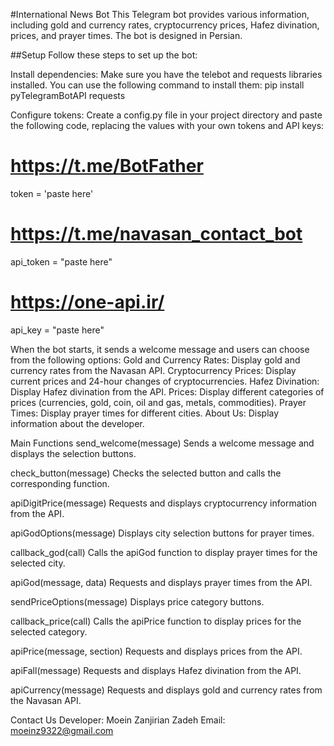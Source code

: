 #International News Bot
This Telegram bot provides various information, including gold and currency rates, cryptocurrency prices, Hafez divination, prices, and prayer times. The bot is designed in Persian.

##Setup
Follow these steps to set up the bot:

Install dependencies: Make sure you have the telebot and requests libraries installed. You can use the following command to install them:
pip install pyTelegramBotAPI requests

Configure tokens: Create a config.py file in your project directory and paste the following code, replacing the values with your own tokens and API keys:

# https://t.me/BotFather
token = 'paste here'

# https://t.me/navasan_contact_bot
api_token = "paste here"

# https://one-api.ir/
api_key = "paste here"

When the bot starts,
it sends a welcome message and users can choose from the following options:
Gold and Currency Rates: Display gold and currency rates from the Navasan API.
Cryptocurrency Prices: Display current prices and 24-hour changes of cryptocurrencies.
Hafez Divination: Display Hafez divination from the API.
Prices: Display different categories of prices (currencies, gold, coin, oil and gas, metals, commodities).
Prayer Times: Display prayer times for different cities.
About Us: Display information about the developer.

Main Functions
send_welcome(message)
Sends a welcome message and displays the selection buttons.

check_button(message)
Checks the selected button and calls the corresponding function.

apiDigitPrice(message)
Requests and displays cryptocurrency information from the API.

apiGodOptions(message)
Displays city selection buttons for prayer times.

callback_god(call)
Calls the apiGod function to display prayer times for the selected city.

apiGod(message, data)
Requests and displays prayer times from the API.

sendPriceOptions(message)
Displays price category buttons.

callback_price(call)
Calls the apiPrice function to display prices for the selected category.

apiPrice(message, section)
Requests and displays prices from the API.

apiFall(message)
Requests and displays Hafez divination from the API.

apiCurrency(message)
Requests and displays gold and currency rates from the Navasan API.

Contact Us
Developer: Moein Zanjirian Zadeh
Email: moeinz9322@gmail.com
